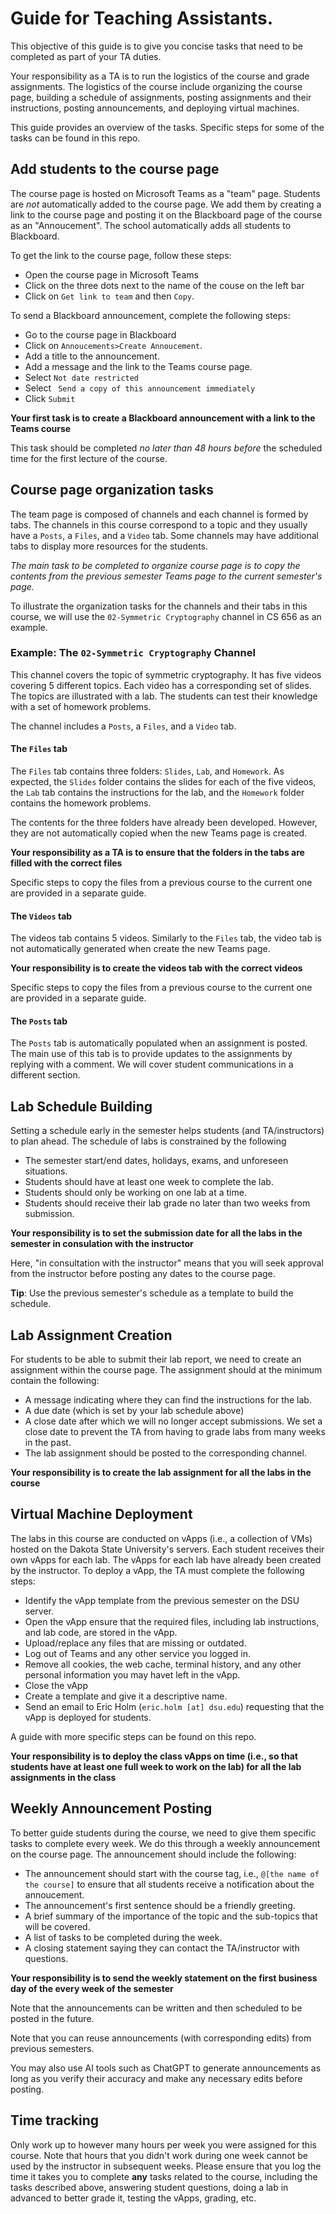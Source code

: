 # Guide for Teaching Assistants. 

This objective of this guide is to give you concise tasks that need to be completed as part of your TA
duties. 

Your responsibility as a TA is to run the logistics of the course and grade assignments. The
logistics of the course include organizing the course page, building a schedule of assignments,
posting assignments and their instructions, posting announcements, and deploying virtual
machines. 

This guide provides an overview of the tasks. Specific steps for some of the tasks can be found in this
repo. 

## Add students to the course page
The course page is hosted on Microsoft Teams as a "team" page. Students are *not* automatically added to
the course page. We add them by creating a link to the course page and posting it on the Blackboard page
of the course as an "Annoucement". The school automatically adds all students to Blackboard.

To get the link to the course page, follow these steps:
* Open the course page in Microsoft Teams
* Click on the three dots next to the name of the couse on the left bar
* Click on `Get link to team` and then `Copy`.

To send a Blackboard announcement, complete the following steps:
* Go to the course page in Blackboard
* Click on `Annoucements>Create Annoucement`. 
* Add a title to the announcement.
* Add a message and the link to the Teams course page. 
* Select `Not date restricted`
* Select ` Send a copy of this announcement immediately`
* Click `Submit` 

**Your first task is to create a Blackboard announcement with a link to the Teams course** 

This task should be completed *no later than 48 hours before* the scheduled time for the first
lecture of the course.


## Course page organization tasks
The team page is composed of
channels and each channel is formed by tabs. The channels in this course correspond to a topic and they
usually have a `Posts`, a `Files`, and a `Video` tab. Some channels may have additional tabs to display more resources for the students.

*The main task to be completed to organize course page is to copy the contents from the
previous semester Teams page to the current semester's page.*  

To illustrate the organization tasks for the channels and their tabs in this course,
we will use the `02-Symmetric Cryptography` channel in CS 656 as an example. 

### Example: The `02-Symmetric Cryptography` Channel
This channel covers the topic of symmetric cryptography. It has five videos covering 5 different topics.
Each video has a corresponding set of slides. The topics are illustrated with a lab. The students can
test their knowledge with a set of homework problems.

The channel includes a `Posts`, a `Files`, and a `Video` tab. 

#### The `Files` tab
The `Files` tab contains three folders: `Slides`, `Lab`, and `Homework`. As expected, the
`Slides` folder contains the slides for each of the five videos, the `Lab` tab contains the
instructions for the lab, and the `Homework` folder contains the homework problems.  

The contents for the three folders have already been developed. However, they are not automatically
copied when the new Teams page is created. 

**Your responsibility as a TA is to ensure that the folders in the tabs are filled with the correct
files** 

Specific steps to copy the files from a previous course to the current one are provided in a separate
guide. 

#### The `Videos` tab
The videos tab contains 5 videos.  Similarly to the `Files` tab, the video tab is not automatically
generated when create the new Teams page. 

**Your responsibility is to create the videos tab with the correct videos**

Specific steps to copy the files from a previous course to the current one are provided in a separate
guide.

#### The `Posts` tab
The `Posts` tab is automatically populated when an assignment is posted. The main use of this tab is to
provide updates to the assignments by replying with a comment. We will cover student communications in a
different section.  


## Lab Schedule Building
Setting a schedule early in the semester helps students (and TA/instructors) to plan ahead. The schedule
of labs is constrained by the following

* The semester start/end dates, holidays, exams, and unforeseen situations. 
* Students should have at least one week to complete the lab. 
* Students should only be working on one lab at a time. 
* Students should receive their lab grade no later than two weeks from submission.  

**Your responsibility is to set the submission date for all the labs in the semester in consulation with
the instructor**

Here, "in consultation with the instructor" means that you will seek approval from the instructor before
posting any dates to the course page.

**Tip**: Use the previous semester's schedule as a template to build the schedule. 

## Lab Assignment Creation
For students to be able to submit their lab report, we need to create an assignment within the course
page. The assignment should at the minimum contain the following:

* A message indicating where they can find the instructions for the lab. 
* A due date (which is set by your lab schedule above) 
* A close date after which we will no longer accept submissions. We set a close date to prevent the TA
  from having to grade labs from many weeks in the past. 
* The lab assignment should be posted to the corresponding channel. 

**Your responsibility is to create the lab assignment for all the labs in the course**

## Virtual Machine Deployment
The labs in this course are conducted on vApps (i.e., a collection of VMs) hosted on the Dakota State University's
servers. Each student receives their own vApps for each lab. The vApps for each lab have already been
created by the instructor. To deploy a vApp, the TA must complete the following steps:

* Identify the vApp template from the previous semester on the DSU server. 
* Open the vApp ensure that the required files, including lab instructions, and lab code, are stored in
  the vApp.
* Upload/replace any files that are missing or outdated.
* Log out of Teams and any other service you logged in. 
* Remove all cookies, the web cache, terminal history, and any other personal information you may havet
  left in the vApp. 
* Close the vApp
* Create a template and give it a descriptive name. 
* Send an email to Eric Holm (`eric.holm [at] dsu.edu`) requesting that the vApp is deployed for
  students. 

A guide with more specific steps can be found on this repo. 

**Your responsibility is to deploy the class vApps on time (i.e., so that students have at least one full
week to work on the lab) for all the lab assignments in the class**

## Weekly Announcement Posting
To better guide students during the course, we need to give them specific tasks to complete every week. 
We do this through a weekly announcement on the course page. The announcement should include the
following:

* The announcement should start with the course tag, i.e., `@[the name of the course]` to
  ensure that all students receive a notification about the annoucement. 
* The announcement's first sentence should be a friendly greeting. 
* A brief summary of the importance of the topic and the sub-topics
  that will be covered. 
* A list of tasks to be completed during the week. 
* A closing statement saying they can contact the TA/instructor with questions. 

**Your responsibility is to send the weekly statement on the first business day of the every week of the
semester**

Note that the announcements can be written and then scheduled to be posted in the future. 

Note that you can reuse announcements (with corresponding edits) from previous semesters.

You may also use AI tools such as ChatGPT to generate announcements as long as you verify their accuracy
and make any necessary edits before posting.

## Time tracking
Only work up to however many hours per week you were assigned for this course. Note that hours that you
didn't work during one week cannot be used by the instructor in subsequent weeks. Please ensure that you
log the time it takes you to complete **any** tasks related to the course, including the tasks described
above, answering student questions, doing a lab in advanced to better grade it, testing the vApps,
grading, etc. 